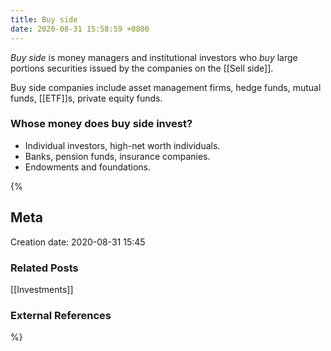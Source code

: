 ```yaml
---
title: Buy side
date: 2020-08-31 15:58:59 +0800
---
```


*Buy side* is money managers and institutional investors who *buy* large portions securities issued by the companies on the [[Sell side]]. 

Buy side companies include asset management firms, hedge funds, mutual funds, [[ETF]]s, private equity funds.

### Whose money does buy side invest?
- Individual investors, high-net worth individuals.
- Banks, pension funds, insurance companies.
- Endowments and foundations.

{%
## Meta
Creation date: 2020-08-31 15:45

### Related Posts
[[Investments]]

### External References

%}

